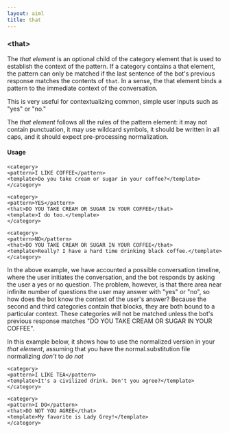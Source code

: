 ```yaml
---
layout: aiml
title: that
---
```


### &lt;that&gt;

The *that element* is an optional child of the category element that is used to establish the context of the pattern. If a category contains a that element, the pattern can only be matched if the last sentence of the bot's previous response matches the contents of `that`. In a sense, the that element binds a pattern to the immediate context of the conversation.

This is very useful for contextualizing common, simple user inputs such as "yes" or "no."

The *that element* follows all the rules of the pattern element: it may not contain punctuation, it may use wildcard symbols, it should be written in all caps, and it should expect pre-processing normalization.

#### Usage

    <category>
    <pattern>I LIKE COFFEE</pattern>
    <template>Do you take cream or sugar in your coffee?</template>
    </category>
    
    <category>
    <pattern>YES</pattern>
    <that>DO YOU TAKE CREAM OR SUGAR IN YOUR COFFEE</that>
    <template>I do too.</template>
    </category>
    
    <category>
    <pattern>NO</pattern>
    <that>DO YOU TAKE CREAM OR SUGAR IN YOUR COFFEE</that>
    <template>Really? I have a hard time drinking black coffee.</template>
    </category>

In the above example, we have accounted a possible conversation timeline, where the user initiates the conversation, and the bot responds by asking the user a yes or no question. The problem, however, is that there area near infinite number of questions the user may answer with "yes" or "no", so how does the bot know the context of the user's answer? Because the second and third categories contain that blocks, they are both bound to a particular context. These categories will not be matched unless the bot's previous response matches "DO YOU TAKE CREAM OR SUGAR IN YOUR COFFEE".

In this example below, it shows how to use the normalized version in your *that element*, assuming that you have the normal.substitution file normalizing *don't* to *do not*

    <category>
    <pattern>I LIKE TEA</pattern>
    <template>It's a civilized drink. Don't you agree?</template>
    </category>
    
    <category>
    <pattern>I DO</pattern>
    <that>DO NOT YOU AGREE</that>
    <template>My favorite is Lady Grey!</template>
    </category>
    

